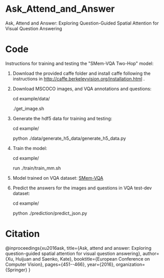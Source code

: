 # Ask_Attend_and_Answer
 
Ask, Attend and Answer: Exploring Question-Guided Spatial Attention for Visual Question Answering


# Code

Instructions for training and testing the "SMem-VQA Two-Hop" model:

1. Download the provided caffe folder and install caffe following the instructions in http://caffe.berkeleyvision.org/installation.html .

2. Download MSCOCO images, and VQA annotations and questions:
  
   cd example/data/

   ./get_image.sh
   
3. Generate the hdf5 data for training and testing:
 
   cd example/

   python ./data/generate_h5_data/generate_h5_data.py

4. Train the model:
 
   cd example/

   run ./train/train_mm.sh 

5. Model trained on VQA dataset: [SMem-VQA](https://drive.google.com/file/d/0BxLtQPBFL-uLUFExNEpHNUIyUzQ/view)

6. Predict the answers for the images and questions in VQA test-dev dataset:
 
   cd example/
   
   python ./prediction/predict_json.py


# Citation

 @inproceedings{xu2016ask, 
   title={Ask, attend and answer: Exploring question-guided spatial attention for visual question answering}, 
   author={Xu, Huijuan and Saenko, Kate}, 
   booktitle={European Conference on Computer Vision}, 
   pages={451--466}, 
   year={2016}, 
   organization={Springer} 
 } 



